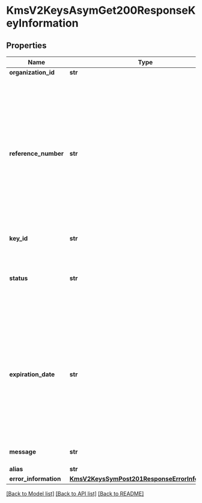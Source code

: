 # KmsV2KeysAsymGet200ResponseKeyInformation

## Properties
Name | Type | Description | Notes
------------ | ------------- | ------------- | -------------
**organization_id** | **str** | Merchant Id  | [optional] 
**reference_number** | **str** | Reference number is a unique identifier provided by the client along with the organization Id. This is an optional field provided solely for the client&#39;s convenience. If client specifies value for this field in the request, it is expected to be available in the response.  | [optional] 
**key_id** | **str** | Key Serial Number  | [optional] 
**status** | **str** | The status of the key.  Possible values:  - FAILED  - ACTIVE  - INACTIVE  - EXPIRED  | [optional] 
**expiration_date** | **str** | The expiration time in UTC. &#x60;Format: YYYY-MM-DDThh:mm:ssZ&#x60;  Example 2016-08-11T22:47:57Z equals August 11, 2016, at 22:47:57 (10:47:57 p.m.). The T separates the date and the time. The Z indicates UTC.  | [optional] 
**message** | **str** | message in case of failed key | [optional] 
**alias** | **str** | Key alias | [optional] 
**error_information** | [**KmsV2KeysSymPost201ResponseErrorInformation**](KmsV2KeysSymPost201ResponseErrorInformation.md) |  | [optional] 

[[Back to Model list]](../README.md#documentation-for-models) [[Back to API list]](../README.md#documentation-for-api-endpoints) [[Back to README]](../README.md)


